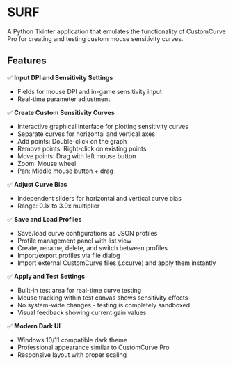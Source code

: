 


# SURF

A Python Tkinter application that emulates the functionality of CustomCurve Pro for creating and testing custom mouse sensitivity curves.

## Features

✅ **Input DPI and Sensitivity Settings**
- Fields for mouse DPI and in-game sensitivity input
- Real-time parameter adjustment

✅ **Create Custom Sensitivity Curves**
- Interactive graphical interface for plotting sensitivity curves
- Separate curves for horizontal and vertical axes
- Add points: Double-click on the graph
- Remove points: Right-click on existing points
- Move points: Drag with left mouse button
- Zoom: Mouse wheel
- Pan: Middle mouse button + drag

✅ **Adjust Curve Bias**
- Independent sliders for horizontal and vertical curve bias
- Range: 0.1x to 3.0x multiplier

✅ **Save and Load Profiles**
- Save/load curve configurations as JSON profiles
- Profile management panel with list view
- Create, rename, delete, and switch between profiles
- Import/export profiles via file dialog
- Import external CustomCurve files (.ccurve) and apply them instantly

✅ **Apply and Test Settings**
- Built-in test area for real-time curve testing
- Mouse tracking within test canvas shows sensitivity effects
- No system-wide changes - testing is completely sandboxed
- Visual feedback showing current gain values

✅ **Modern Dark UI**
- Windows 10/11 compatible dark theme
- Professional appearance similar to CustomCurve Pro
- Responsive layout with proper scaling
